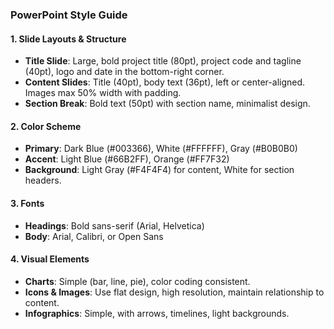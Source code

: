 ### **PowerPoint Style Guide**

#### **1. Slide Layouts & Structure**
- **Title Slide**: Large, bold project title (80pt), project code and tagline (40pt), logo and date in the bottom-right corner.
- **Content Slides**: Title (40pt), body text (36pt), left or center-aligned. Images max 50% width with padding.
- **Section Break**: Bold text (50pt) with section name, minimalist design.

#### **2. Color Scheme**
- **Primary**: Dark Blue (#003366), White (#FFFFFF), Gray (#B0B0B0)
- **Accent**: Light Blue (#66B2FF), Orange (#FF7F32)
- **Background**: Light Gray (#F4F4F4) for content, White for section headers.

#### **3. Fonts**
- **Headings**: Bold sans-serif (Arial, Helvetica)
- **Body**: Arial, Calibri, or Open Sans

#### **4. Visual Elements**
- **Charts**: Simple (bar, line, pie), color coding consistent.
- **Icons & Images**: Use flat design, high resolution, maintain relationship to content.
- **Infographics**: Simple, with arrows, timelines, light backgrounds.
